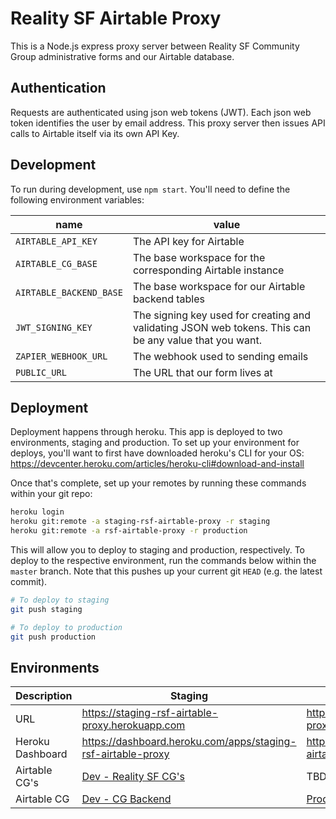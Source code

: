 # Reality SF Airtable Proxy

This is a Node.js express proxy server between Reality SF Community Group administrative forms and our Airtable database.

## Authentication

Requests are authenticated using json web tokens (JWT). Each json web token identifies the user by email address. This proxy server then issues API calls to Airtable itself via its own API Key.

## Development

To run during development, use `npm start`. You'll need to define the following environment variables:

| name | value |
| --- | --- |
| `AIRTABLE_API_KEY` | The API key for Airtable |
| `AIRTABLE_CG_BASE` | The base workspace for the corresponding Airtable instance |
| `AIRTABLE_BACKEND_BASE` | The base workspace for our Airtable backend tables |
| `JWT_SIGNING_KEY` | The signing key used for creating and validating JSON web tokens. This can be any value that you want. |
| `ZAPIER_WEBHOOK_URL` | The webhook used to sending emails |
| `PUBLIC_URL` | The URL that our form lives at |

## Deployment

Deployment happens through heroku. This app is deployed to two environments, staging and production. To set up your environment for deploys, you'll want to first have downloaded heroku's CLI for your OS: https://devcenter.heroku.com/articles/heroku-cli#download-and-install

Once that's complete, set up your remotes by running these commands within your git repo:

```bash
heroku login
heroku git:remote -a staging-rsf-airtable-proxy -r staging
heroku git:remote -a rsf-airtable-proxy -r production
```

This will allow you to deploy to staging and production, respectively. To deploy to the respective environment, run the commands below within the `master` branch. Note that this pushes up your current git `HEAD` (e.g. the latest commit).

```bash
# To deploy to staging
git push staging

# To deploy to production
git push production
```

## Environments

| Description | Staging | Production |
| --- | --- | --- |
| URL | https://staging-rsf-airtable-proxy.herokuapp.com | https://rsf-airtable-proxy.herokuapp.com |
| Heroku Dashboard | https://dashboard.heroku.com/apps/staging-rsf-airtable-proxy | https://dashboard.heroku.com/apps/rsf-airtable-proxy |
| Airtable CG's | [Dev - Reality SF CG's](https://airtable.com/tblinCnvetqch8CUi/viwPWZvWpqU8Pc9bB) | TBD |
| Airtable CG | [Dev - CG Backend](https://airtable.com/tblloeeNHLNfEtewH/viwYP1N3XZUkCkexe) | [Prod - CG Backend](https://airtable.com/tblkRfVHJg2SWNQmV/viw08Ugl5bomWg53r) |